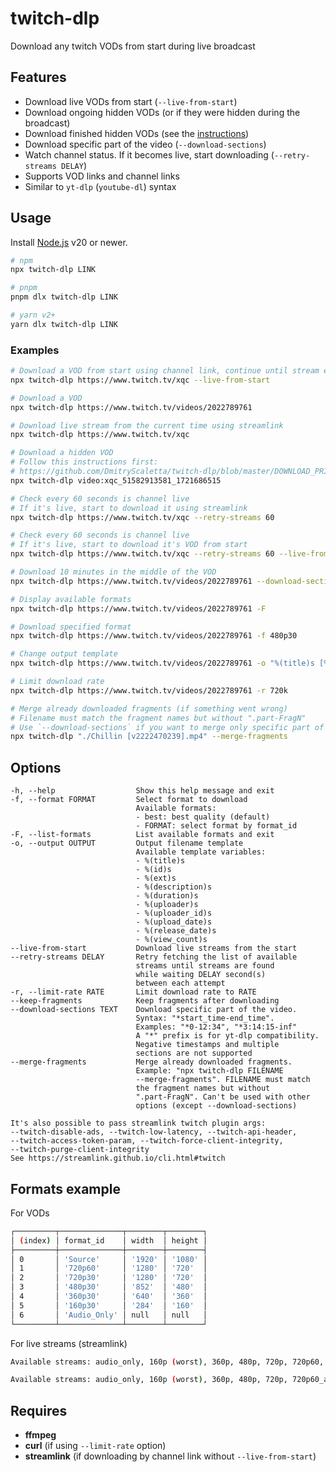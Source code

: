 # twitch-dlp

Download any twitch VODs from start during live broadcast

## Features

- Download live VODs from start (`--live-from-start`)
- Download ongoing hidden VODs (or if they were hidden during the broadcast)
- Download finished hidden VODs (see the [instructions](https://github.com/DmitryScaletta/twitch-dlp/blob/master/DOWNLOAD_PRIVATE_VIDEOS.md))
- Download specific part of the video (`--download-sections`)
- Watch channel status. If it becomes live, start downloading (`--retry-streams DELAY`)
- Supports VOD links and channel links
- Similar to `yt-dlp` (`youtube-dl`) syntax

## Usage

Install [Node.js](https://nodejs.org/) v20 or newer.

```bash
# npm
npx twitch-dlp LINK

# pnpm
pnpm dlx twitch-dlp LINK

# yarn v2+
yarn dlx twitch-dlp LINK
```

### Examples

```bash
# Download a VOD from start using channel link, continue until stream ends
npx twitch-dlp https://www.twitch.tv/xqc --live-from-start

# Download a VOD
npx twitch-dlp https://www.twitch.tv/videos/2022789761

# Download live stream from the current time using streamlink
npx twitch-dlp https://www.twitch.tv/xqc

# Download a hidden VOD
# Follow this instructions first:
# https://github.com/DmitryScaletta/twitch-dlp/blob/master/DOWNLOAD_PRIVATE_VIDEOS.md
npx twitch-dlp video:xqc_51582913581_1721686515

# Check every 60 seconds is channel live
# If it's live, start to download it using streamlink
npx twitch-dlp https://www.twitch.tv/xqc --retry-streams 60

# Check every 60 seconds is channel live
# If it's live, start to download it's VOD from start
npx twitch-dlp https://www.twitch.tv/xqc --retry-streams 60 --live-from-start

# Download 10 minutes in the middle of the VOD
npx twitch-dlp https://www.twitch.tv/videos/2022789761 --download-sections "*15:00-25:00"

# Display available formats
npx twitch-dlp https://www.twitch.tv/videos/2022789761 -F

# Download specified format
npx twitch-dlp https://www.twitch.tv/videos/2022789761 -f 480p30

# Change output template
npx twitch-dlp https://www.twitch.tv/videos/2022789761 -o "%(title)s [%(id)s].%(ext)s"

# Limit download rate
npx twitch-dlp https://www.twitch.tv/videos/2022789761 -r 720k

# Merge already downloaded fragments (if something went wrong)
# Filename must match the fragment names but without ".part-FragN"
# Use `--download-sections` if you want to merge only specific part of the video
npx twitch-dlp "./Chillin [v2222470239].mp4" --merge-fragments
```

## Options

```text
-h, --help                  Show this help message and exit
-f, --format FORMAT         Select format to download
                            Available formats:
                            - best: best quality (default)
                            - FORMAT: select format by format_id
-F, --list-formats          List available formats and exit
-o, --output OUTPUT         Output filename template
                            Available template variables:
                            - %(title)s
                            - %(id)s
                            - %(ext)s
                            - %(description)s
                            - %(duration)s
                            - %(uploader)s
                            - %(uploader_id)s
                            - %(upload_date)s
                            - %(release_date)s
                            - %(view_count)s
--live-from-start           Download live streams from the start
--retry-streams DELAY       Retry fetching the list of available
                            streams until streams are found
                            while waiting DELAY second(s)
                            between each attempt
-r, --limit-rate RATE       Limit download rate to RATE
--keep-fragments            Keep fragments after downloading
--download-sections TEXT    Download specific part of the video.
                            Syntax: "*start_time-end_time".
                            Examples: "*0-12:34", "*3:14:15-inf"
                            A "*" prefix is for yt-dlp compatibility.
                            Negative timestamps and multiple
                            sections are not supported
--merge-fragments           Merge already downloaded fragments.
                            Example: "npx twitch-dlp FILENAME
                            --merge-fragments". FILENAME must match
                            the fragment names but without
                            ".part-FragN". Can't be used with other
                            options (except --download-sections)

It's also possible to pass streamlink twitch plugin args:
--twitch-disable-ads, --twitch-low-latency, --twitch-api-header,
--twitch-access-token-param, --twitch-force-client-integrity,
--twitch-purge-client-integrity
See https://streamlink.github.io/cli.html#twitch
```

## Formats example

For VODs

```bash
┌─────────┬──────────────┬────────┬────────┐
│ (index) │ format_id    │ width  │ height │
├─────────┼──────────────┼────────┼────────┤
│ 0       │ 'Source'     │ '1920' │ '1080' │
│ 1       │ '720p60'     │ '1280' │ '720'  │
│ 2       │ '720p30'     │ '1280' │ '720'  │
│ 3       │ '480p30'     │ '852'  │ '480'  │
│ 4       │ '360p30'     │ '640'  │ '360'  │
│ 5       │ '160p30'     │ '284'  │ '160'  │
│ 6       │ 'Audio_Only' │ null   │ null   │
└─────────┴──────────────┴────────┴────────┘
```

For live streams (streamlink)

```bash
Available streams: audio_only, 160p (worst), 360p, 480p, 720p, 720p60, 1080p60 (best)
```

```bash
Available streams: audio_only, 160p (worst), 360p, 480p, 720p, 720p60_alt, 720p60 (best)
```

## Requires

- **ffmpeg**
- **curl** (if using `--limit-rate` option)
- **streamlink** (if downloading by channel link without `--live-from-start`)
